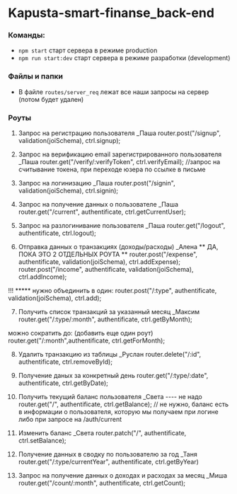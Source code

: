 # Kapusta-smart-finanse_back-end

### Команды:

- `npm start` старт сервера в режиме production
- `npm run start:dev` старт сервера в режиме разработки (development)

### Файлы и папки

- В файле `routes/server_req` лежат все наши запросы на сервер (потом будет удален)

### Роуты

 1. Запрос на регистрацию пользователя _Паша
router.post("/signup", validation(joiSchema), ctrl.signup);

 2. Запрос на верификацию email зарегистрированного пользователя _Паша
router.get("/verify/:verifyToken", ctrl.verifyEmail); //запрос на считывание токена, при переходе юзера по ссылке в письме

 3. Запрос на логинизацию _Паша
router.post("/signin", validation(joiSchema), ctrl.signin);

 4. Запрос на получение данных о пользователе _Паша
router.get("/current", authentificate, ctrl.getCurrentUser);

 5. Запрос на разлогинивание пользователя _Паша
router.get("/logout", authentificate, ctrl.logout);

 6. Отправка данных о транзакциях (доходы/расходы) _Алена
 ** ДА, ПОКА ЭТО 2 ОТДЕЛЬНЫХ РОУТА **
router.post("/expense", authentificate,  validation(joiSchema), ctrl.addExpense);
router.post("/income", authentificate,  validation(joiSchema), ctrl.addIncome);

 !!! ***** нужно объединить в один: 
router.post("/:type", authentificate,  validation(joiSchema), ctrl.add);

 7. Получить список транзакций за указанный месяц _Максим
router.get("/:type/:month", authentificate, ctrl.getByMonth); 

 можно сократить до: (добавить еще один роут)
router.get("/:month",authentificate, ctrl.getForMonth);

 8. Удалить транзакцию из таблицы _Руслан
router.delete("/:id", authentificate, ctrl.removeById);

 9. Получение даных за конкретный день
router.get("/:type/:date", authentificate, ctrl.getByDate);

 10. Получить текущий баланс пользователя _Света ---- не надо
router.get("/", authentificate, ctrl.getBalance);
// не нужно, баланс есть в информации о пользователя, которую мы получаем при логине либо при запросе на /auth/current

 11. Изменить баланс _Света
router.patch("/", authentificate, ctrl.setBalance);

 12. Получение данных в сводку по пользователю за год _Таня
router.get("/:type/currentYear", authentificate, ctrl.getByYear)

 13. Запрос на получение данных о доходах и расходах за месяц _Миша
router.get("/count/:month", authentificate, ctrl.getCount);
